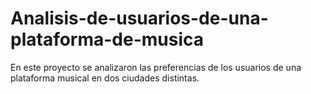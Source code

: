 # Analisis-de-usuarios-de-una-plataforma-de-musica
En este proyecto se analizaron las preferencias de los usuarios de una plataforma musical en dos ciudades distintas.
